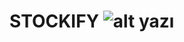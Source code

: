 # STOCKIFY ![alt yazı](https://raw.githubusercontent.com/icimidemirag/STOCKIFY/main/PROJE/bin/Debug/icon.ico "Stockify")


